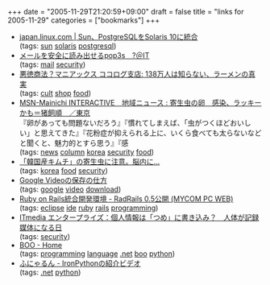 +++
date = "2005-11-29T21:20:59+09:00"
draft = false
title = "links for 2005-11-29"
categories = ["bookmarks"]
+++

<ul>
	<li>
		<div><a href="http://japan.linux.com/enterprise/05/11/28/0143234.shtml?topic=1">japan.linux.com | Sun、PostgreSQLをSolaris 10に統合</a></div>
		<div>(tags: <a href="http://del.icio.us/nobu666/sun">sun</a> <a href="http://del.icio.us/nobu666/solaris">solaris</a> <a href="http://del.icio.us/nobu666/postgresql">postgresql</a>)</div>
	</li>
	<li>
		<div><a href="http://www.atmarkit.co.jp/fnetwork/rensai/tcp22/01.html">メールを安全に読み出せるpop3s　?＠IT</a></div>
		<div>(tags: <a href="http://del.icio.us/nobu666/mail">mail</a> <a href="http://del.icio.us/nobu666/security">security</a>)</div>
	</li>
	<li>
		<div><a href="http://beyond.cocolog-nifty.com/akutoku/2005/11/138_da3d.html">悪徳商法？マニアックス ココログ支店: 138万人は知らない、ラーメンの真実</a></div>
		<div>(tags: <a href="http://del.icio.us/nobu666/cult">cult</a> <a href="http://del.icio.us/nobu666/shop">shop</a> <a href="http://del.icio.us/nobu666/food">food</a>)</div>
	</li>
	<li>
		<div><a href="http://www.mainichi-msn.co.jp/chihou/tokyo/column/news/20051119ddlk13070232000c.html">MSN-Mainichi INTERACTIVE　地域ニュース : 寄生虫の卵　感染、ラッキーかも＝猪飼順　／東京</a></div>
		<div>『卵があっても問題ないだろう』『慣れてしまえば、「虫がつくほどおいしい」と思えてきた』『花粉症が抑えられる上に、いくら食べても太らないなどと聞くと、魅力的とすら思う』『感</div>
		<div>(tags: <a href="http://del.icio.us/nobu666/news">news</a> <a href="http://del.icio.us/nobu666/column">column</a> <a href="http://del.icio.us/nobu666/korea">korea</a> <a href="http://del.icio.us/nobu666/security">security</a> <a href="http://del.icio.us/nobu666/food">food</a>)</div>
	</li>
	<li>
		<div><a href="http://plaza.rakuten.co.jp/machikoMizutani/diary/200511020001/">「韓国産キムチ」の寄生虫に注意。脳内に…</a></div>
		<div>(tags: <a href="http://del.icio.us/nobu666/korea">korea</a> <a href="http://del.icio.us/nobu666/food">food</a> <a href="http://del.icio.us/nobu666/security">security</a>)</div>
	</li>
	<li>
		<div><a href="http://10e.org/mt/archives/200511/260117.php">Google Videoの保存の仕方</a></div>
		<div>(tags: <a href="http://del.icio.us/nobu666/google">google</a> <a href="http://del.icio.us/nobu666/video">video</a> <a href="http://del.icio.us/nobu666/download">download</a>)</div>
	</li>
	<li>
		<div><a href="http://pcweb.mycom.co.jp/news/2005/11/29/042.html">Ruby on Rails統合開発環境 - RadRails 0.5公開 (MYCOM PC WEB)</a></div>
		<div>(tags: <a href="http://del.icio.us/nobu666/eclipse">eclipse</a> <a href="http://del.icio.us/nobu666/ide">ide</a> <a href="http://del.icio.us/nobu666/ruby">ruby</a> <a href="http://del.icio.us/nobu666/rails">rails</a> <a href="http://del.icio.us/nobu666/programming">programming</a>)</div>
	</li>
	<li>
		<div><a href="http://www.itmedia.co.jp/enterprise/articles/0511/28/news033.html">ITmedia エンタープライズ：個人情報は「つめ」に書き込み？　人体が記録媒体になる日</a></div>
		<div>(tags: <a href="http://del.icio.us/nobu666/security">security</a>)</div>
	</li>
	<li>
		<div><a href="http://boo.codehaus.org/">BOO - Home</a></div>
		<div>(tags: <a href="http://del.icio.us/nobu666/programming">programming</a> <a href="http://del.icio.us/nobu666/language">language</a> <a href="http://del.icio.us/nobu666/.net">.net</a> <a href="http://del.icio.us/nobu666/boo">boo</a> <a href="http://del.icio.us/nobu666/python">python</a>)</div>
	</li>
	<li>
		<div><a href="http://d.hatena.ne.jp/Wacky/20051127/1133069066">ふにゃるん - IronPythonの紹介ビデオ</a></div>
		<div>(tags: <a href="http://del.icio.us/nobu666/.net">.net</a> <a href="http://del.icio.us/nobu666/python">python</a>)</div>
	</li>
</ul>
